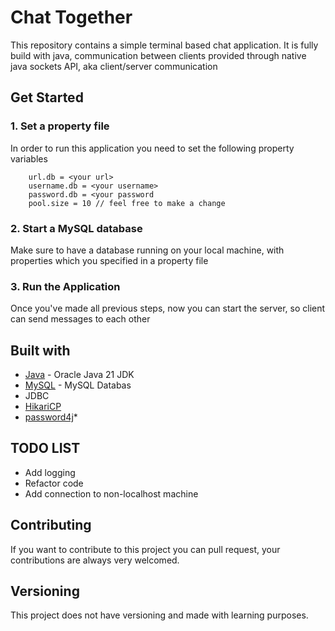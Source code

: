 # Chat Together

This repository contains a simple terminal based chat application. It is fully build with
java, communication between clients provided through native java sockets API, aka client/server communication


## Get Started
 ### 1. Set a property file
In order to run this application you need to set the following property variables
~~~
    url.db = <your url>
    username.db = <your username>
    password.db = <your password
    pool.size = 10 // feel free to make a change
~~~

### 2. Start a MySQL database
Make sure to have a database running on your local machine, with properties 
which you specified in a property file
### 3. Run the Application
Once you've made all previous steps, now you can start the server, so client can send messages to each other


## Built with
* [Java](https://www.oracle.com/technetwork/java/javase/overview/index.html) - Oracle Java 21 JDK
* [MySQL](https://www.mysql.com/) - MySQL Databas
* JDBC
* [HikariCP](https://github.com/brettwooldridge/HikariCP)
* [password4j](https://password4j.com/)* 


## TODO LIST
- Add logging
- Refactor code
- Add connection to non-localhost machine

## Contributing
If you want to contribute to this project you can pull request, your contributions are always very welcomed.

## Versioning
This project does not have versioning and made with learning purposes.